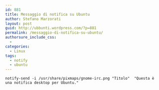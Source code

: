 ```yaml
---
id: 881
title: Messaggio di notifica su Ubuntu
author: Stefano Marzorati
layout: post
guid: http://ubbunti.wordpress.com/?p=881
permalink: /messaggio-di-notifica-su-ubuntu/
authorsure_include_css:
  - 
categories:
  - Linux
tags:
  - notify
  - ubuntu
---
```

`notify-send -i /usr/share/pixmaps/gnome-irc.png "Titolo"  "Questa è una notifica desktop per Ubuntu."`